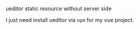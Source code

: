 ueditor static resource without server side

I just need install ueditor via `npm` for my vue project.